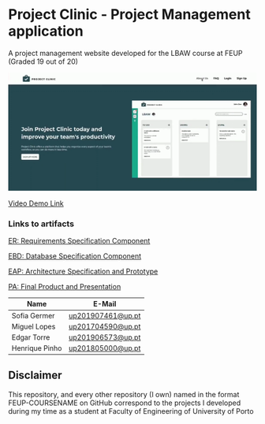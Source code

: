 # Project Clinic - Project Management application

A project management website developed for the LBAW course at FEUP (Graded 19 out of 20)

![](/docs/PA/video_screenshot.png)

[Video Demo Link](/docs/PA/lbaw2151.mp4)

### Links to artifacts

[ER: Requirements Specification Component](/docs/ER/er.md)

[EBD: Database Specification Component](/docs/EBD/ebd.md)

[EAP: Architecture Specification and Prototype](/docs/EAP/eap.md)

[PA: Final Product and Presentation](/docs/PA/pa.md)



| Name             | E-Mail              |
| ---------------- |-------------------- |
| Sofia Germer     | up201907461@up.pt   |
| Miguel Lopes     | up201704590@up.pt   |
| Edgar Torre      | up201906573@up.pt   |
| Henrique Pinho   | up201805000@up.pt   |


## Disclaimer

This repository, and every other repository (I own) named in the format FEUP-COURSENAME on GitHub correspond to the projects I developed during my time as a student at Faculty of Engineering of University of Porto

